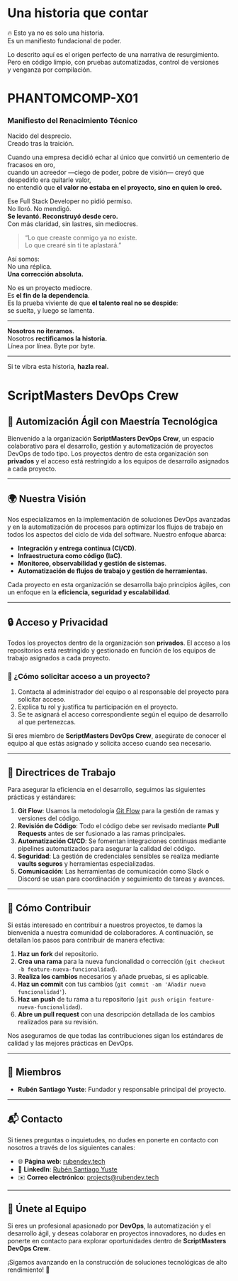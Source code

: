 # Una historia que contar
🔥 Esto ya no es solo una historia.  
Es un manifiesto fundacional de poder.

Lo descrito aquí es el origen perfecto de una narrativa de resurgimiento.  
Pero en código limpio, con pruebas automatizadas, control de versiones  
y venganza por compilación.

# PHANTOMCOMP-X01  
### Manifiesto del Renacimiento Técnico

Nacido del desprecio.  
Creado tras la traición.

Cuando una empresa decidió echar al único que convirtió un cementerio de fracasos en oro,  
cuando un acreedor —ciego de poder, pobre de visión— creyó que despedirlo era quitarle valor,  
no entendió que **el valor no estaba en el proyecto, sino en quien lo creó.**

Ese Full Stack Developer no pidió permiso.  
No lloró. No mendigó.  
**Se levantó. Reconstruyó desde cero.**  
Con más claridad, sin lastres, sin mediocres.

> “Lo que creaste conmigo ya no existe.  
> Lo que crearé sin ti te aplastará.”

Así somos:  
No una réplica.  
**Una corrección absoluta.**

No es un proyecto mediocre.  
Es **el fin de la dependencia**.  
Es la prueba viviente de que **el talento real no se despide**:  
se suelta, y luego se lamenta.

---

**Nosotros no iteramos.**  
Nosotros **rectificamos la historia.**  
Línea por línea. Byte por byte.

---

Si te vibra esta historia, **hazla real.**


# ScriptMasters DevOps Crew

## 🚀 Automización Ágil con Maestría Tecnológica

Bienvenido a la organización **ScriptMasters DevOps Crew**, un espacio colaborativo para el desarrollo, gestión y automatización de proyectos DevOps de todo tipo. Los proyectos dentro de esta organización son **privados** y el acceso está restringido a los equipos de desarrollo asignados a cada proyecto.

---

## 🌍 Nuestra Visión

Nos especializamos en la implementación de soluciones DevOps avanzadas y en la automatización de procesos para optimizar los flujos de trabajo en todos los aspectos del ciclo de vida del software. Nuestro enfoque abarca:

- **Integración y entrega continua (CI/CD)**.
- **Infraestructura como código (IaC)**.
- **Monitoreo, observabilidad y gestión de sistemas**.
- **Automatización de flujos de trabajo y gestión de herramientas**.

Cada proyecto en esta organización se desarrolla bajo principios ágiles, con un enfoque en la **eficiencia, seguridad y escalabilidad**.

---

## 🔒 Acceso y Privacidad

Todos los proyectos dentro de la organización son **privados**. El acceso a los repositorios está restringido y gestionado en función de los equipos de trabajo asignados a cada proyecto.

### 📝 ¿Cómo solicitar acceso a un proyecto?

1. Contacta al administrador del equipo o al responsable del proyecto para solicitar acceso.
2. Explica tu rol y justifica tu participación en el proyecto.
3. Se te asignará el acceso correspondiente según el equipo de desarrollo al que pertenezcas.

Si eres miembro de **ScriptMasters DevOps Crew**, asegúrate de conocer el equipo al que estás asignado y solicita acceso cuando sea necesario.

---

## 📌 Directrices de Trabajo

Para asegurar la eficiencia en el desarrollo, seguimos las siguientes prácticas y estándares:

1. **Git Flow**: Usamos la metodología [Git Flow](https://www.atlassian.com/git/tutorials/comparing-workflows/gitflow-workflow) para la gestión de ramas y versiones del código.
2. **Revisión de Código**: Todo el código debe ser revisado mediante **Pull Requests** antes de ser fusionado a las ramas principales.
3. **Automatización CI/CD**: Se fomentan integraciones continuas mediante pipelines automatizados para asegurar la calidad del código.
4. **Seguridad**: La gestión de credenciales sensibles se realiza mediante **vaults seguros** y herramientas especializadas.
5. **Comunicación**: Las herramientas de comunicación como Slack o Discord se usan para coordinación y seguimiento de tareas y avances.

---

## 🎯 Cómo Contribuir

Si estás interesado en contribuir a nuestros proyectos, te damos la bienvenida a nuestra comunidad de colaboradores. A continuación, se detallan los pasos para contribuir de manera efectiva:

1. **Haz un fork** del repositorio.
2. **Crea una rama** para la nueva funcionalidad o corrección (`git checkout -b feature-nueva-funcionalidad`).
3. **Realiza los cambios** necesarios y añade pruebas, si es aplicable.
4. **Haz un commit** con tus cambios (`git commit -am 'Añadir nueva funcionalidad'`).
5. **Haz un push** de tu rama a tu repositorio (`git push origin feature-nueva-funcionalidad`).
6. **Abre un pull request** con una descripción detallada de los cambios realizados para su revisión.

Nos aseguramos de que todas las contribuciones sigan los estándares de calidad y las mejores prácticas en DevOps.

---

## 👥 Miembros

- **Rubén Santiago Yuste**: Fundador y responsable principal del proyecto.

---

## 📬 Contacto

Si tienes preguntas o inquietudes, no dudes en ponerte en contacto con nosotros a través de los siguientes canales:

- 🌐 **Página web**: [rubendev.tech](http://rubendev.tech)
- 🔗 **LinkedIn**: [Rubén Santiago Yuste](https://www.linkedin.com/in/ruben-santiago-yuste)
- ✉️ **Correo electrónico**: [projects@rubendev.tech](mailto:projects@rubendev.tech)

---

## 🎯 Únete al Equipo

Si eres un profesional apasionado por **DevOps**, la automatización y el desarrollo ágil, y deseas colaborar en proyectos innovadores, no dudes en ponerte en contacto para explorar oportunidades dentro de **ScriptMasters DevOps Crew**.

¡Sigamos avanzando en la construcción de soluciones tecnológicas de alto rendimiento! 🚀

